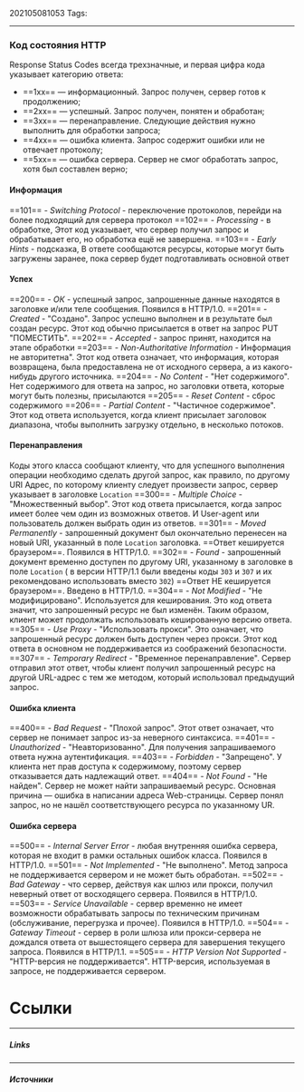 202105081053
Tags:
___
### Код состояния HTTP
Response Status Codes всегда трехзначные, и первая цифра кода указывает категорию ответа:
- ==1xx== — информационный. Запрос получен, сервер готов к продолжению;
- ==2xx== — успешный. Запрос получен, понятен и обработан;
- ==3xx== — перенаправление. Следующие действия нужно выполнить для обработки запроса;
- ==4xx== — ошибка клиента. Запрос содержит ошибки или не отвечает протоколу;
- ==5xx== — ошибка сервера. Сервер не смог обработать запрос, хотя был составлен верно;

#### Информация
==101== - *Switching Protocol* - переключение протоколов, перейди на более подходящий для сервера протокол
==102== - *Processing* - в обработке, Этот код указывает, что сервер получил запрос и обрабатывает его, но обработка ещё не завершена.
==103== - *Early Hints* - подсказка, В ответе сообщаются ресурсы, которые могут быть загружены заранее, пока сервер будет подготавливать основной ответ

#### Успех
==200== - *ОК* - успешный запрос, запрошенные данные находятся в заголовке и/или теле сообщения. Появился в HTTP/1.0.
==201== - *Created* - "Создано". Запрос успешно выполнен и в результате был создан ресурс. Этот код обычно присылается в ответ на запрос PUT "ПОМЕСТИТЬ".
==202== - *Accepted* - запрос принят, находится на этапе обработки
==203== - *Non-Authoritative Information* - Информация не авторитетна". Этот код ответа означает, что информация, которая возвращена, была предоставлена не от исходного сервера, а из какого-нибудь другого источника.
==204== - *No Content* - "Нет содержимого". Нет содержимого для ответа на запрос, но заголовки ответа, которые могут быть полезны, присылаются
==205== - *Reset Content* - сброс содержимого
==206== - *Partial Content* - "Частичное содержимое". Этот код ответа используется, когда клиент присылает заголовок диапазона, чтобы выполнить загрузку отдельно, в несколько потоков.

#### Перенаправления
Коды этого класса сообщают клиенту, что для успешного выполнения операции необходимо сделать другой запрос, как правило, по другому URI
Адрес, по которому клиенту следует произвести запрос, сервер указывает в заголовке `Location`
==300== - *Multiple Choice* - "Множественный выбор". Этот код ответа присылается, когда запрос имеет более чем один из возможных ответов. И User-agent или пользователь должен выбрать один из ответов. 
==301== - *Moved Permanently* - запрошенный документ был окончательно перенесен на новый URI, указанный в поле `Location` заголовка. ==Ответ кешируется браузером==. Появился в HTTP/1.0.
==302== - *Found* - запрошенный документ временно доступен по другому URI, указанному в заголовке в поле `Location` ( в версии HTTP/1.1 были введены коды `303` и `307` и их рекомендовано использовать вместо `302`) ==Ответ НЕ кешируется браузером==. Введено в HTTP/1.0.
==304== - *Not Modified* - "Не модифицировано". Используется для кеширования. Это код ответа значит, что запрошенный ресурс не был изменён. Таким образом, клиент может продолжать использовать кешированную версию ответа.
==305== - *Use Proxy* - "Использовать прокси". Это означает, что запрошенный ресурс должен быть доступен через прокси. Этот код ответа в основном не поддерживается из соображений безопасности.
==307== - *Temporary Redirect* - "Временное перенаправление". Сервер отправил этот ответ, чтобы клиент получил запрошенный ресурс на другой URL-адрес с тем же методом, который использовал предыдущий запрос.

#### Ошибка клиента
==400== - *Bad Request* - "Плохой запрос". Этот ответ означает, что сервер не понимает запрос из-за неверного синтаксиса.
==401== - *Unauthorized* - "Неавторизованно". Для получения запрашиваемого ответа нужна аутентификация.
==403== - *Forbidden* - "Запрещено". У клиента нет прав доступа к содержимому, поэтому сервер отказывается дать надлежащий ответ.
==404== - *Not Found* - "Не найден". Сервер не может найти запрашиваемый ресурс. Основная причина — ошибка в написании адреса Web-страницы. Сервер понял запрос, но не нашёл соответствующего ресурса по указанному UR. 

#### Ошибка сервера
==500== - *Internal Server Error* -  любая внутренняя ошибка сервера, которая не входит в рамки остальных ошибок класса. Появился в HTTP/1.0.
==501== - *Not Implemented* - "Не выполнено". Метод запроса не поддерживается сервером и не может быть обработан.
==502== - *Bad Gateway* - что сервер, действуя как шлюз или прокси, получил неверный ответ от восходящего сервера. Появился в HTTP/1.0.
==503== - *Service Unavailable* - сервер временно не имеет возможности обрабатывать запросы по техническим причинам (обслуживание, перегрузка и прочее). Появился в HTTP/1.0.
==504== - *Gateway Timeout* - сервер в роли шлюза или прокси-сервера не дождался ответа от вышестоящего сервера для завершения текущего запроса. Появился в HTTP/1.1.
==505== - *HTTP Version Not Supported* - "HTTP-версия не поддерживается". HTTP-версия, используемая в запросе, не поддерживается сервером.



# Ссылки
___
##### Links


---
##### Источники
